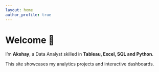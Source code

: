 ```yaml
---
layout: home
author_profile: true
---
```


# Welcome 👋
I’m **Akshay**, a Data Analyst skilled in **Tableau, Excel, SQL and Python**.  

This site showcases my analytics projects and interactive dashboards. 
